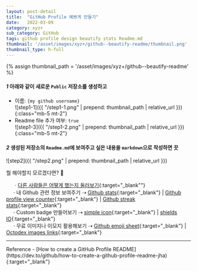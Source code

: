 ```yaml
---
layout: post-detail
title:  "GitHub Profile 예쁘게 만들기"
date:   2022-03-09
category: xyz+
sub_category: GitHub
tags: github profile design beautify stats Readme.md
thumbnail: '/asset/images/xyz+/github--beautify-readme/thumbnail.png'
thumbnail_type: h-full
---
```


{% assign thumbnail_path = '/asset/images/xyz+/github--beautify-readme' %}

#### <em class="step-badge mr-1">1</em> 아래와 같이 새로운 `Public` 저장소를 생성하고
- 이름: `{my github username}`   
![step1-1]({{ "/step1-1.png" | prepend: thumbnail_path | relative_url }}){:class="mb-5 mt-2"}
- Readme file 추가 여부: `true`   
![step1-3]({{ "/step1-2.png" | prepend: thumbnail_path | relative_url }}){:class="mb-5 mt-2"}


#### <em class="step-badge mr-1">2</em> 생성된 저장소의 `Readme.md`에 보여주고 싶은 내용을 `markdown`으로 작성하면 끗
![step2]({{ "/step2.png" | prepend: thumbnail_path | relative_url }})

<p class="info-message ml-2" markdown="1">
뭘 해야할지 모르겠다면? 🤔
   
&nbsp;&nbsp;&nbsp;&nbsp;&nbsp; · [다른 사람들은 어떻게 했는지 둘러보기](https://github.com/coderjojo/creative-profile-readme){:target="_blank""}   
&nbsp;&nbsp;&nbsp;&nbsp;&nbsp;· 내 Github 관련 정보 보여주기 ⇢ [Github stats](https://github.com/anuraghazra/github-readme-stats){:target="_blank"} |
[Github profile view counter](https://github.com/antonkomarev/github-profile-views-counter){:target="_blank"} |
[Github streak stats](https://github-readme-streak-stats.herokuapp.com/demo/){:target="_blank"}   
&nbsp;&nbsp;&nbsp;&nbsp;&nbsp;·  Custom badge 만들어보기 ⇢ [simple icon](https://simpleicons.org/){:target="_blank"} |
[shields IO](https://img.shields.io){:target="_blank"}   
&nbsp;&nbsp;&nbsp;&nbsp;&nbsp;· 무료 이미지나 이모지 활용해보기 ⇢
 [Github emoji sheet](https://github.com/ikatyang/emoji-cheat-sheet/blob/master/README.md){:target="_blank"} |
[Octodex images links](https://github.com/krman009/Octodex-Images-Links/blob/master/README.md){:target="_blank"}
 
</p>

<hr class="mb-5 mt-8"/>
<i class="fas fa-link mr-1"></i> Reference
- [How to create a GitHub Profile README](https://dev.to/github/how-to-create-a-github-profile-readme-jha){:target="_blank"}
